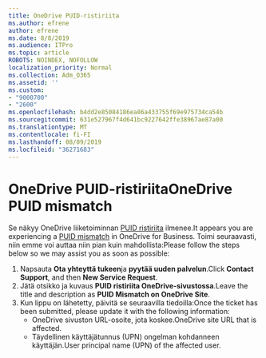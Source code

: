 ```yaml
---
title: OneDrive PUID-ristiriita
ms.author: efrene
author: efrene
ms.date: 8/8/2019
ms.audience: ITPro
ms.topic: article
ROBOTS: NOINDEX, NOFOLLOW
localization_priority: Normal
ms.collection: Adm_O365
ms.assetid: ''
ms.custom:
- "9000700"
- "2600"
ms.openlocfilehash: b4dd2e85084186ea86a433755f69e975734ca54b
ms.sourcegitcommit: 631e527967f4d641bc9227642ffe38967ae87a00
ms.translationtype: MT
ms.contentlocale: fi-FI
ms.lasthandoff: 08/09/2019
ms.locfileid: "36271683"
---
```

# <a name="onedrive-puid-mismatch"></a><span data-ttu-id="10db4-102">OneDrive PUID-ristiriita</span><span class="sxs-lookup"><span data-stu-id="10db4-102">OneDrive PUID mismatch</span></span>
<span data-ttu-id="10db4-103">Se näkyy OneDrive liiketoiminnan [PUID ristiriita](https://docs.microsoft.com/sharepoint/support/administration/access-denied-or-need-permission-error-sharepoint-online-or-onedrive-for-business#when-accessing-a-onedrive-site) ilmenee.</span><span class="sxs-lookup"><span data-stu-id="10db4-103">It appears you are experiencing a [PUID mismatch](https://docs.microsoft.com/sharepoint/support/administration/access-denied-or-need-permission-error-sharepoint-online-or-onedrive-for-business#when-accessing-a-onedrive-site) in OneDrive for Business.</span></span> <span data-ttu-id="10db4-104">Toimi seuraavasti, niin emme voi auttaa niin pian kuin mahdollista:</span><span class="sxs-lookup"><span data-stu-id="10db4-104">Please follow the steps below so we may assist you as soon as possible:</span></span>

1. <span data-ttu-id="10db4-105">Napsauta **Ota yhteyttä tukeen**ja **pyytää uuden palvelun**.</span><span class="sxs-lookup"><span data-stu-id="10db4-105">Click **Contact Support**, and then **New Service Request**.</span></span>
2. <span data-ttu-id="10db4-106">Jätä otsikko ja kuvaus **PUID ristiriita OneDrive-sivustossa**.</span><span class="sxs-lookup"><span data-stu-id="10db4-106">Leave the title and description as **PUID Mismatch on OneDrive Site**.</span></span>
3. <span data-ttu-id="10db4-107">Kun lippu on lähetetty, päivitä se seuraavilla tiedoilla:</span><span class="sxs-lookup"><span data-stu-id="10db4-107">Once the ticket has been submitted, please update it with the following information:</span></span>
    - <span data-ttu-id="10db4-108">OneDrive sivuston URL-osoite, jota koskee.</span><span class="sxs-lookup"><span data-stu-id="10db4-108">OneDrive site URL that is affected.</span></span>
    - <span data-ttu-id="10db4-109">Täydellinen käyttäjätunnus (UPN) ongelman kohdanneen käyttäjän.</span><span class="sxs-lookup"><span data-stu-id="10db4-109">User principal name (UPN) of the affected user.</span></span>



